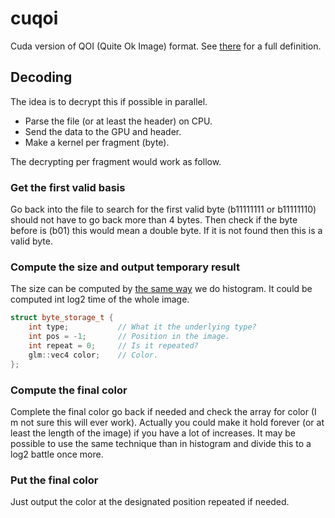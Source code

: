 # cuqoi

Cuda version of QOI (Quite Ok Image) format. See [there](https://qoiformat.org/qoi-specification.pdf) for a full definition.

## Decoding

The idea is to decrypt this if possible in parallel.

- Parse the file (or at least the header) on CPU.
- Send the data to the GPU and header.
- Make a kernel per fragment (byte).

The decrypting per fragment would work as follow.

### Get the first valid basis

Go back into the file to search for the first valid byte (b11111111 or b11111110) should not have to go back more than 4 bytes. Then check if the byte before is (b01) this would mean a double byte. If it is not found then this is a valid byte.

### Compute the size and output temporary result

The size can be computed by [the same way](https://github.com/anirul/OpenCL_Crash_Course) we do histogram. It could be computed int log2 time of the whole image.

```cpp
struct byte_storage_t {
    int type;           // What it the underlying type?
    int pos = -1;       // Position in the image.
    int repeat = 0;     // Is it repeated?
    glm::vec4 color;    // Color.
};
```

### Compute the final color

Complete the final color go back if needed and check the array for color (I m not sure this will ever work). Actually you could make it hold forever (or at least the length of the image) if you have a lot of increases. It may be possible to use the same technique than in histogram and divide this to a log2 battle once more.

### Put the final color

Just output the color at the designated position repeated if needed.
